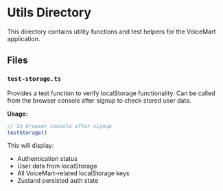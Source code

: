 # Utils Directory

This directory contains utility functions and test helpers for the VoiceMart application.

## Files

### `test-storage.ts`
Provides a test function to verify localStorage functionality. Can be called from the browser console after signup to check stored user data.

**Usage:**
```javascript
// In browser console after signup
testStorage()
```

This will display:
- Authentication status
- User data from localStorage
- All VoiceMart-related localStorage keys
- Zustand persisted auth state

